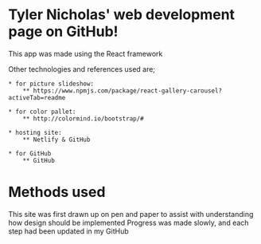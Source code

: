 # Tyler Nicholas' web development page on GitHub!

This app was made using the React framework

Other technologies and references used are;

    * for picture slideshow:
        ** https://www.npmjs.com/package/react-gallery-carousel?activeTab=readme

    * for color pallet:
        ** http://colormind.io/bootstrap/#

    * hosting site: 
        ** Netlify & GitHub

    * for GitHub
        ** GitHub

# Methods used

This site was first drawn up on pen and paper to assist with understanding how design should be implemented
Progress was made slowly, and each step had been updated in my GitHub